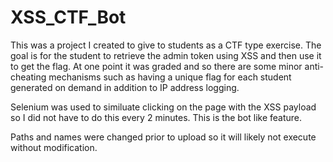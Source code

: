 # XSS_CTF_Bot

This was a project I created to give to students as a CTF type exercise. The goal is for the student to retrieve the admin token using XSS and then use it to get the flag. At one point it was graded and so there are some minor anti-cheating mechanisms such as having a unique flag for each student generated on demand in addition to IP address logging. 

Selenium was used to similuate clicking on the page with the XSS payload so I did not have to do this every 2 minutes. This is the bot like feature. 

Paths and names were changed prior to upload so it will likely not execute without modification.
